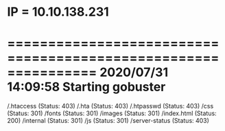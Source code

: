 # IP =  10.10.138.231 

===============================================================
2020/07/31 14:09:58 Starting gobuster
===============================================================
/.htaccess (Status: 403)
/.hta (Status: 403)
/.htpasswd (Status: 403)
/css (Status: 301)
/fonts (Status: 301)
/images (Status: 301)
/index.html (Status: 200)
/internal (Status: 301)
/js (Status: 301)
/server-status (Status: 403)